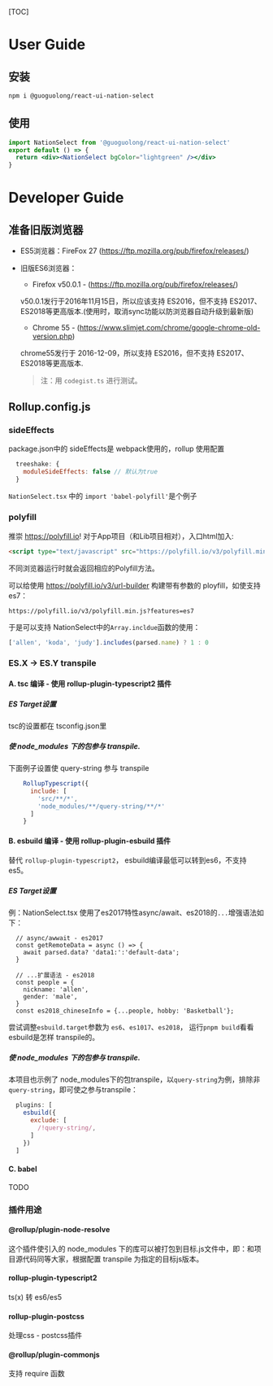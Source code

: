 [TOC]

# User Guide

## 安装

```bash
npm i @guoguolong/react-ui-nation-select
```

## 使用

```jsx
import NationSelect from '@guoguolong/react-ui-nation-select'
export default () => {
  return <div><NationSelect bgColor="lightgreen" /></div>
}
```


# Developer Guide

## 准备旧版浏览器

* ES5浏览器：FireFox 27 (https://ftp.mozilla.org/pub/firefox/releases/)
  
* 旧版ES6浏览器：
  * Firefox v50.0.1 - (https://ftp.mozilla.org/pub/firefox/releases/)
   
   v50.0.1发行于2016年11月15日，所以应该支持 ES2016，但不支持 ES2017、ES2018等更高版本.(使用时，取消sync功能以防浏览器自动升级到最新版)
  
  * Chrome 55 - (https://www.slimjet.com/chrome/google-chrome-old-version.php)
  
  chrome55发行于 2016-12-09，所以支持 ES2016，但不支持 ES2017、ES2018等更高版本.

  >注：用 `codegist.ts` 进行测试。

## Rollup.config.js

### sideEffects

package.json中的 sideEffects是 webpack使用的，rollup 使用配置

```js
  treeshake: {
    moduleSideEffects: false // 默认为true
  }
```

`NationSelect.tsx` 中的 `import 'babel-polyfill'`是个例子


### polyfill

推崇 https://polyfill.io! 对于App项目（和Lib项目相对），入口html加入: 

```html
<script type="text/javascript" src="https://polyfill.io/v3/polyfill.min.js"></script>
```
不同浏览器运行时就会返回相应的Polyfill方法。

可以给使用 https://polyfill.io/v3/url-builder 构建带有参数的 ployfill，如使支持 es7：

```
https://polyfill.io/v3/polyfill.min.js?features=es7 
```
于是可以支持 NationSelect中的`Array.incldue`函数的使用：

```js
['allen', 'koda', 'judy'].includes(parsed.name) ? 1 : 0
```

### ES.X -> ES.Y transpile

#### A. tsc 编译 - 使用 rollup-plugin-typescript2 插件

##### ES Target设置

tsc的设置都在 tsconfig.json里

##### 使 node_modules 下的包参与 transpile.

下面例子设置使 query-string 参与 transpile
```js
    RollupTypescript({
      include: [
        'src/**/*',
        'node_modules/**/query-string/**/*'
      ]
    }
```

#### B. esbuild 编译 - 使用 rollup-plugin-esbuild 插件

替代 `rollup-plugin-typescript2`， esbuild编译最低可以转到es6，不支持es5。

##### ES Target设置

例：NationSelect.tsx 使用了es2017特性async/await、es2018的`...`增强语法如下：
```tsx
  // async/awwait - es2017
  const getRemoteData = async () => {
    await parsed.data? 'data1:':'default-data';
  }

  // ...扩展语法 - es2018
  const people = {
    nickname: 'allen',
    gender: 'male',
  }
  const es2018_chineseInfo = {...people, hobby: 'Basketball'};
```
尝试调整`esbuild.target`参数为 `es6`、`es1017`、`es2018`， 运行`pnpm build`看看 esbuild是怎样 transpile的。

##### 使 node_modules 下的包参与 transpile.
本项目也示例了 node_modules下的包transpile，以`query-string`为例，排除非`query-string`，即可使之参与transpile：
```js
  plugins: [
    esbuild({
      exclude: [
        /!query-string/,
      ]
    })
  ]
```

#### C. babel

TODO

### 插件用途

#### @rollup/plugin-node-resolve

这个插件使引入的 node_modules 下的库可以被打包到目标.js文件中，即：和项目源代码同等大家，根据配置 transpile 为指定的目标js版本。

#### rollup-plugin-typescript2

ts(x) 转 es6/es5

#### rollup-plugin-postcss
处理css - postcss插件

#### @rollup/plugin-commonjs
支持 require 函数

